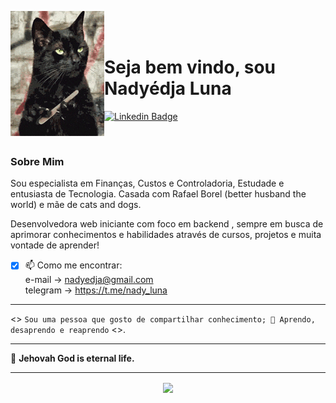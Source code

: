 <p>
    <img src="./github/gato.gif" width="150px" align="left"> 
    <br></br>

# Seja bem vindo, sou Nadyédja Luna   

[![Linkedin Badge](https://img.shields.io/badge/-LinkedIn-blue?style=flat-square&logo=Linkedin&logoColor=white&link=https://https://www.linkedin.com/in/nadyluna/)](https://www.linkedin.com/in/nadyluna/)

<br>

### Sobre Mim 

Sou especialista em Finanças, Custos e Controladoria, Estudade e entusiasta de Tecnologia. Casada com Rafael Borel (better husband the world) e mãe de cats and dogs.
  
<P>Desenvolvedora web iniciante com foco em backend , sempre em busca de aprimorar conhecimentos e
habilidades através de cursos, projetos e muita vontade de aprender!<p>

- [x] 📫 Como me encontrar:  
       e-mail -> nadyedja@gmail.com  
       telegram -> https://t.me/nady_luna

____
<> ```Sou uma pessoa que gosto de compartilhar conhecimento;
🌱 Aprendo, desaprendo e reaprendo``` <>.
___
 :raised_hands: **Jehovah God is eternal life.**
___
<p align="center">
 <img align="center" src="https://github-readme-stats.vercel.app/api/?username=NadyLuna&show_icons=true&title_color=94fcff&icon_color=79ff97&text_color=fe9fe6&bg_color=151515" />
 </p></p>

<!--
**NadyLuna/NadyLuna** is a ✨ _special_ ✨ repository because its `README.md` (this file) appears on your GitHub profile.

Here are some ideas to get you started:

- 🔭 I’m currently working on ...
- 🌱 I’m currently learning ...
- 👯 I’m looking to collaborate on ...
- 🤔 I’m looking for help with ...
- 💬 Ask me about ...
- 📫 How to reach me: ...
- 😄 Pronouns: ...
- ⚡ Fun fact: ...
-->

